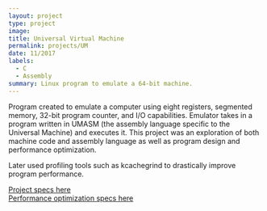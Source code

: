 ```yaml
---
layout: project
type: project
image:
title: Universal Virtual Machine
permalink: projects/UM
date: 11/2017
labels:
  - C
  - Assembly
summary: Linux program to emulate a 64-bit machine.
---
```

Program created to emulate a computer using eight registers, segmented memory, 32-bit program counter, and I/O capabilities. Emulator takes in a program written in UMASM (the assembly language specific to the Universal Machine) and executes it. This project was an exploration of both machine code and assembly language as well as program design and performance optimization.

Later used profiling tools such as kcachegrind to drastically improve program performance.

<div markdown="0"><a href="http://www.cs.tufts.edu/comp/40/homework/um.pdf" class="btn">Project specs here</a></div>

<div markdown="0"><a href="http://www.cs.tufts.edu/comp/40/homework/profile.pdf" class="btn">Performance optimization specs here</a></div>
